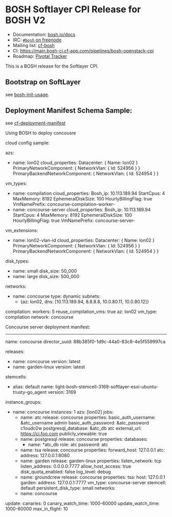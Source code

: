 # BOSH Softlayer CPI Release for BOSH V2

* Documentation: [bosh.io/docs](https://bosh.io/docs)
* IRC: [`#bosh` on freenode](https://webchat.freenode.net/?channels=bosh)
* Mailing list: [cf-bosh](https://lists.cloudfoundry.org/pipermail/cf-bosh)
* CI: <https://main.bosh-ci.cf-app.com/pipelines/bosh-openstack-cpi>
* Roadmap: [Pivotal Tracker](https://www.pivotaltracker.com/n/projects/1344876)

This is a BOSH release for the Softlayer CPI.

## Bootstrap on SoftLayer

see [bosh-init-usage](docs/bosh-init-usage.md).

## Deployment Manifest Schema Sample:

see [cf-deployment-manifest](docs/cf_deployment_sl_sample.yml)

Using BOSH to deploy concousre

cloud config sample:

azs:
- name: lon02
  cloud_properties:
    Datacenter: { Name: lon02  }
    PrimaryNetworkComponent: { NetworkVlan: { Id: 524956  } }
    PrimaryBackendNetworkComponent: { NetworkVlan: { Id: 524954  } }

vm_types:
- name: compilation
  cloud_properties:
    Bosh_ip: 10.113.189.94
    StartCpus:  4
    MaxMemory:  8192
    EphemeralDiskSize: 100
    HourlyBillingFlag: true
    VmNamePrefix: concourse-compilation-worker-
- name: concourse-server
  cloud_properties:
    Bosh_ip: 10.113.189.94
    StartCpus:  4
    MaxMemory:  8192
    EphemeralDiskSize: 100
    HourlyBillingFlag: true
    VmNamePrefix: concourse-server-

vm_extensions:
- name: lon02-vlan-id
  cloud_properties:
    Datacenter: { Name: lon02  }
    PrimaryNetworkComponent: { NetworkVlan: { Id: 524956  } }
    PrimaryBackendNetworkComponent: { NetworkVlan: { Id: 524954  } }

disk_types:
- name: small
  disk_size: 50_000
- name: large
  disk_size: 500_000

networks:
- name: concourse
  type: dynamic
  subnets:
  - {az: lon02, dns: [10.113.189.94, 8.8.8.8, 10.0.80.11, 10.0.80.12]}

compilation:
  workers: 5
  reuse_compilation_vms: true
  az: lon02
  vm_type: compilation
  network: concourse

Concourse server deployment manifest:

---
name: concourse
director_uuid: 88b385f0-1d9c-44a0-83c8-4e5f559997ca

releases:
- name: concourse
  version: latest
- name: garden-linux
  version: latest

stemcells:
- alias: default
  name: light-bosh-stemcell-3169-softlayer-esxi-ubuntu-trusty-go_agent
  version: 3169

instance_groups:
- name: concourse
  instances: 1
  azs: [lon02]
  jobs:
  - name: atc
    release: concourse
    properties:
      basic_auth_username: &atc_username admin
      basic_auth_password: &atc_password c1oudc0w
      postgresql_database: &atc_db atc
      external_url: https://ci.foo.com
      publicly_viewable: true
  - name: postgresql
    release: concourse
    properties:
      databases:
      - name: *atc_db
        role: atc
        password: atc
  - name: tsa
    release: concourse
    properties:
      forward_host: 127.0.0.1
      atc:
        address: 127.0.0.1:8080
  - name: garden
    release: garden-linux
    properties:
      listen_network: tcp
      listen_address: 0.0.0.0:7777
      allow_host_access: true
      disk_quota_enabled: false
      log_level: debug
  - name: groundcrew
    release: concourse
    properties:
      tsa:
        host: 127.0.0.1
      garden:
        address: 127.0.0.1:7777
  vm_type: concourse-server
  stemcell: default
  persistent_disk_type: small
  networks:
  - name: concourse

update:
  canaries: 0
  canary_watch_time: 1000-60000
  update_watch_time: 1000-60000
  max_in_flight: 10

